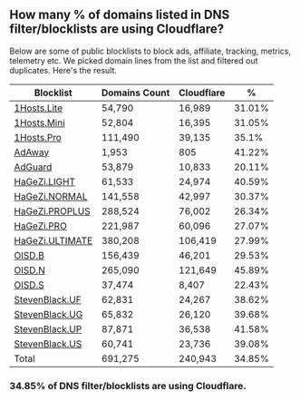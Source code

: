 ## How many % of domains listed in DNS filter/blocklists are using Cloudflare?


Below are some of public blocklists to block ads, affiliate, tracking, metrics, telemetry etc.
We picked domain lines from the list and filtered out duplicates.
Here's the result.


| Blocklist | Domains Count | Cloudflare | % |
| --- | --- | --- | --- |
| [1Hosts.Lite](https://raw.githubusercontent.com/badmojr/1Hosts/master/Lite/hosts.win) | 54,790 | 16,989 | 31.01% |
| [1Hosts.Mini](https://raw.githubusercontent.com/badmojr/1Hosts/master/mini/hosts.win) | 52,804 | 16,395 | 31.05% |
| [1Hosts.Pro](https://raw.githubusercontent.com/badmojr/1Hosts/master/Pro/hosts.win) | 111,490 | 39,135 | 35.1% |
| [AdAway](https://raw.githubusercontent.com/AdAway/adaway.github.io/master/hosts.txt) | 1,953 | 805 | 41.22% |
| [AdGuard](https://adguardteam.github.io/AdGuardSDNSFilter/Filters/filter.txt) | 53,879 | 10,833 | 20.11% |
| [HaGeZi.LIGHT](https://raw.githubusercontent.com/hagezi/dns-blocklists/main/hosts/light.txt) | 61,533 | 24,974 | 40.59% |
| [HaGeZi.NORMAL](https://raw.githubusercontent.com/hagezi/dns-blocklists/main/hosts/multi.txt) | 141,558 | 42,997 | 30.37% |
| [HaGeZi.PROPLUS](https://raw.githubusercontent.com/hagezi/dns-blocklists/main/hosts/pro.plus.txt) | 288,524 | 76,002 | 26.34% |
| [HaGeZi.PRO](https://raw.githubusercontent.com/hagezi/dns-blocklists/main/hosts/pro.txt) | 221,987 | 60,096 | 27.07% |
| [HaGeZi.ULTIMATE](https://raw.githubusercontent.com/hagezi/dns-blocklists/main/hosts/ultimate.txt) | 380,208 | 106,419 | 27.99% |
| [OISD.B](https://big.oisd.nl/dnsmasq) | 156,439 | 46,201 | 29.53% |
| [OISD.N](https://nsfw.oisd.nl/dnsmasq) | 265,090 | 121,649 | 45.89% |
| [OISD.S](https://small.oisd.nl/dnsmasq) | 37,474 | 8,407 | 22.43% |
| [StevenBlack.UF](https://raw.githubusercontent.com/StevenBlack/hosts/master/alternates/fakenews/hosts) | 62,831 | 24,267 | 38.62% |
| [StevenBlack.UG](https://raw.githubusercontent.com/StevenBlack/hosts/master/alternates/gambling/hosts) | 65,832 | 26,120 | 39.68% |
| [StevenBlack.UP](https://raw.githubusercontent.com/StevenBlack/hosts/master/alternates/porn/hosts) | 87,871 | 36,538 | 41.58% |
| [StevenBlack.US](https://raw.githubusercontent.com/StevenBlack/hosts/master/alternates/social/hosts) | 60,741 | 23,736 | 39.08% |
| Total | 691,275 | 240,943 | 34.85% |


### 34.85% of DNS filter/blocklists are using Cloudflare.